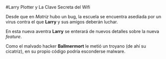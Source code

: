 #Larry Plotter y La Clave Secreta del Wifi

Desde que en *Matriz* hubo un bug, la escuela se encuentra asediada por un virus contra el que **Larry** y sus amigos deberán luchar.

En esta nueva aventra **Larry** se enterará de nuevos detalles sobre la nueva *feature*.

Como el malvado hacker **Ballmermort** le metió un troyano (de ahí su cicatriz), en su propio código podría esconderse malware.
